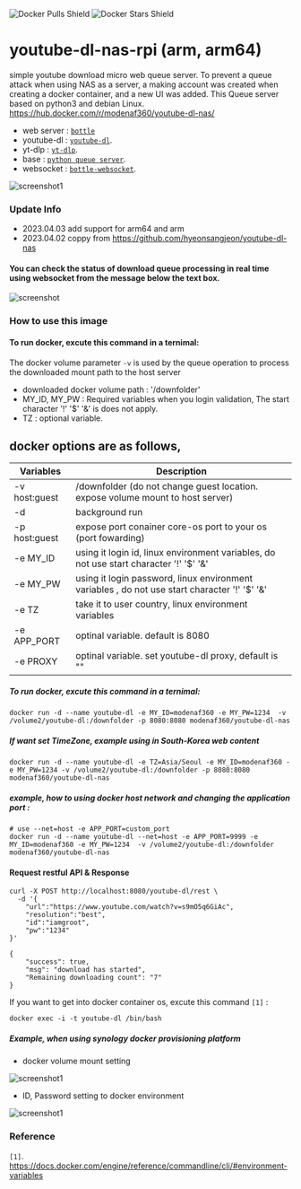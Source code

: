 
![Docker Pulls Shield](https://img.shields.io/docker/pulls/roachovans/youtube-dl-nas-rpi)
![Docker Stars Shield](https://img.shields.io/docker/stars/roachovans/youtube-dl-nas-rpi)
# youtube-dl-nas-rpi (arm, arm64)

simple youtube download micro web queue server. 
To prevent a queue attack when using NAS as a server, a making account was created when creating a docker container, and a new UI was added.
This Queue server based on python3 and debian Linux.
https://hub.docker.com/r/modenaf360/youtube-dl-nas/

- web server : [`bottle`](https://github.com/bottlepy/bottle) 
- youtube-dl : [`youtube-dl`](https://github.com/rg3/youtube-dl).
- yt-dlp : [`yt-dlp`](https://github.com/yt-dlp/yt-dlp).
- base : [`python queue server`](https://github.com/manbearwiz/youtube-dl-server).
- websocket : [`bottle-websocket`](https://github.com/zeekay/bottle-websocket).


![screenshot1](https://github.com/roachovans/youtube/blob/main/pic/youtube-dl-server-login.png?raw=true)


### Update Info
- 2023.04.03 add support for arm64 and arm 
- 2023.04.02 coppy from https://github.com/hyeonsangjeon/youtube-dl-nas
 
#### You can check the status of download queue processing in real time using websocket from the message below the text box.
![screenshot](https://github.com/roachovans/youtube/blob/main/pic/youtube-dl-server.png?raw=true)


### How to use this image

#### To run docker, excute this command in a ternimal:
The docker volume parameter `-v` is used by the queue operation to process the downloaded mount path to the host server

- downloaded docker volume path :  '/downfolder'  
- MY_ID, MY_PW : Required variables when you login validation, The start character  '!' '$' '&' is does not apply.
- TZ :  optional variable.

## docker options are as follows,

|Variables      |Description                                                   |
|---------------|--------------------------------------------------------------|
|-v  host:guest         |/downfolder (do not change guest location. expose volume mount to host server)                            |  
|-d           |background run                                                | 
|-p   host:guest        |expose port conainer core-os port to your os (port fowarding) |
|-e MY_ID          |using it login id, linux environment variables, do not use start character   '!' '$' '&'                                |
|-e MY_PW           |using it login password, linux environment variables ,  do not use start character   '!' '$' '&'                                  |
|-e TZ           |take it to user country, linux environment variables                                   |
|-e APP_PORT           |optinal variable. default is 8080   |
|-e PROXY           |optinal variable. set youtube-dl proxy, default is ""   |

##### To run docker, excute this command in a ternimal:
```shell
docker run -d --name youtube-dl -e MY_ID=modenaf360 -e MY_PW=1234  -v /volume2/youtube-dl:/downfolder -p 8080:8080 modenaf360/youtube-dl-nas
```

##### If want set TimeZone, example using in South-Korea web content 
```shell
docker run -d --name youtube-dl -e TZ=Asia/Seoul -e MY_ID=modenaf360 -e MY_PW=1234 -v /volume2/youtube-dl:/downfolder -p 8080:8080 modenaf360/youtube-dl-nas
```

##### example, how to using docker host network and changing the application port :
```shell
# use --net=host -e APP_PORT=custom_port
docker run -d --name youtube-dl --net=host -e APP_PORT=9999 -e MY_ID=modenaf360 -e MY_PW=1234  -v /volume2/youtube-dl:/downfolder modenaf360/youtube-dl-nas
```


#### Request restful API & Response
```shell
curl -X POST http://localhost:8080/youtube-dl/rest \
  -d '{
	"url":"https://www.youtube.com/watch?v=s9mO5q6GiAc",
	"resolution":"best", 
	"id":"iamgroot",
	"pw":"1234"
}'
```
```shell
{
    "success": true,
    "msg": "download has started",
    "Remaining downloading count": "7"
}
```

 If you want to get into docker container os, excute this command `[1]` :
```console
docker exec -i -t youtube-dl /bin/bash
```

##### Example, when using synology docker provisioning platform

- docker volume mount setting 

![screenshot1](https://github.com/roachovans/youtube/blob/main/pic/volume_set_synology.png?raw=true)



- ID, Password setting to docker environment

![screenshot1](https://github.com/roachovans/youtube/blob/main/pic/id_pw_set_synology.png?raw=true)

### Reference
[1]: https://github.com/roachovans/youtube/blob/main/pic/youtube-dl-server-login.png
[2]: https://github.com/roachovans/youtube/blob/main/pic/youtube-dl-server.png
[3]: https://github.com/roachovans/youtube/blob/main/pic/volume_set_synology.png
[4]: https://github.com/roachovans/youtube/blob/main/pic/id_pw_set_synology.png

`[1]`. https://docs.docker.com/engine/reference/commandline/cli/#environment-variables

